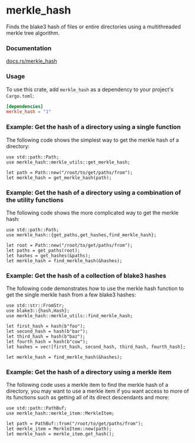 # merkle_hash
Finds the blake3 hash of files or entire directories using a multithreaded merkle tree algorithm.

### Documentation

[docs.rs/merkle_hash](https://docs.rs/merkle_hash/)

### Usage

To use this crate, add `merkle_hash` as a dependency to your project's `Cargo.toml`:

```toml
[dependencies]
merkle_hash = "1"
```


### Example: Get the hash of a directory using a single function

The following code shows the simplest way to get the merkle hash of a directory:

```rust,no_run
use std::path::Path;
use merkle_hash::merkle_utils::get_merkle_hash;

let path = Path::new("/root/to/get/paths/from");
let merkle_hash = get_merkle_hash(path);
```

### Example: Get the hash of a directory using a combination of the utility functions

The following code shows the more complicated way to get the merkle hash:

```rust,no_run
use std::path::Path;
use merkle_hash::{get_paths,get_hashes,find_merkle_hash};

let root = Path::new("/root/to/get/paths/from");
let paths = get_paths(root);
let hashes = get_hashes(&paths);
let merkle_hash = find_merkle_hash(&hashes);
```

### Example: Get the hash of a collection of blake3 hashes

The following code demonstrates how to use the merkle hash function to get the single merkle hash from a few blake3 hashes:

```rust,no_run
use std::str::FromStr;
use blake3::{hash,Hash};
use merkle_hash::merkle_utils::find_merkle_hash;

let first_hash = hash(b"foo");
let second_hash = hash(b"bar");
let third_hash = hash(b"baz");
let fourth_hash = hash(b"cow");
let hashes = vec![first_hash, second_hash, third_hash, fourth_hash];

let merkle_hash = find_merkle_hash(&hashes);
```


### Example: Get the hash of a directory using a merkle item

The following code uses a merkle item to find the merkle hash of a directory,
you may want to use a merkle item if you want access to more of its functions such as getting all of its direct descendants and more:

```rust,no_run
use std::path::PathBuf;
use merkle_hash::merkle_item::MerkleItem;

let path = PathBuf::from("/root/to/get/paths/from");
let merkle_item = MerkleItem::new(path);
let merkle_hash = merkle_item.get_hash();
```